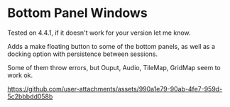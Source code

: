 # Bottom Panel Windows

Tested on 4.4.1, if it doesn't work for your version let me know.

Adds a make floating button to some of the bottom panels, as well as a docking option with persistence between sessions.

Some of them throw errors, but Ouput, Audio, TileMap, GridMap seem to work ok.

https://github.com/user-attachments/assets/990a1e79-90ab-4fe7-959d-5c2bbbdd058b
